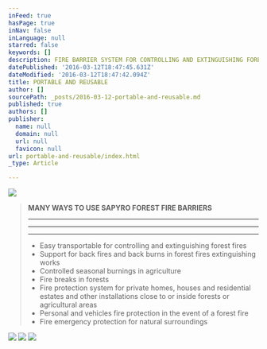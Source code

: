 ```yaml
---
inFeed: true
hasPage: true
inNav: false
inLanguage: null
starred: false
keywords: []
description: FIRE BARRIER SYSTEM FOR CONTROLLING AND EXTINGUISHING FOREST FIRES
datePublished: '2016-03-12T18:47:45.631Z'
dateModified: '2016-03-12T18:47:42.094Z'
title: PORTABLE AND REUSABLE
author: []
sourcePath: _posts/2016-03-12-portable-and-reusable.md
published: true
authors: []
publisher:
  name: null
  domain: null
  url: null
  favicon: null
url: portable-and-reusable/index.html
_type: Article

---
```

![](https://the-grid-user-content.s3-us-west-2.amazonaws.com/c7376478-16fb-4629-9164-d8396715b394.png)

> **MANY WAYS TO USE SAPYRO FOREST FIRE BARRIERS**
> 
> ********
> 
> ****
> 
> ********************
> 
> * Easy transportable for controlling and extinguishing forest fires
> * Support for back fires and back burns in forest fires extinguishing works
> * Controlled seasonal burnings in agriculture
> * Fire breaks in forests
> * Fire protection system for private homes, houses and residential estates and other installations close to or inside forests or agricultural areas
> * Personal and vehicles fire protection in the event of a forest fire
> * Fire emergency protection for natural surroundings 

![](https://the-grid-user-content.s3-us-west-2.amazonaws.com/c6c3588d-858e-4644-8e45-63d59e4999de.jpg)
![](https://the-grid-user-content.s3-us-west-2.amazonaws.com/10dc484d-1e63-4232-b9ba-870ae89e20f3.jpg)
![](https://the-grid-user-content.s3-us-west-2.amazonaws.com/96e12b2e-b665-4f9d-8d51-8f370b7b0b2d.png)